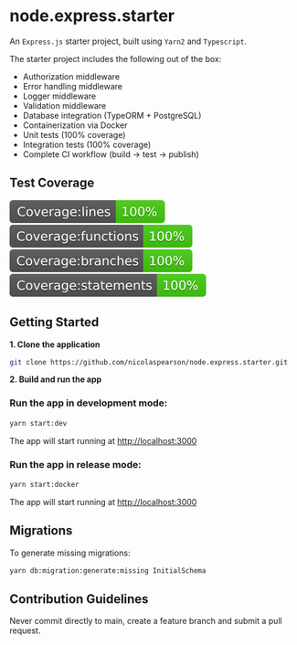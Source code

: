 # node.express.starter

An `Express.js` starter project, built using `Yarn2` and `Typescript`.

The starter project includes the following out of the box:

- Authorization middleware
- Error handling middleware
- Logger middleware
- Validation middleware
- Database integration (TypeORM + PostgreSQL)
- Containerization via Docker
- Unit tests (100% coverage)
- Integration tests (100% coverage)
- Complete CI workflow (build -> test -> publish)

## Test Coverage

![Coverage lines](https://raw.githubusercontent.com/nicolaspearson/node.express.starter/main/coverage/unit/badge-lines.svg?sanitize=true)
![Coverage functions](https://raw.githubusercontent.com/nicolaspearson/node.express.starter/main/coverage/unit/badge-functions.svg?sanitize=true)
![Coverage branches](https://raw.githubusercontent.com/nicolaspearson/node.express.starter/main/coverage/unit/badge-branches.svg?sanitize=true)
![Coverage statements](https://raw.githubusercontent.com/nicolaspearson/node.express.starter/main/coverage/unit/badge-statements.svg?sanitize=true)

## Getting Started

**1. Clone the application**

```bash
git clone https://github.com/nicolaspearson/node.express.starter.git
```

**2. Build and run the app**

### Run the app in development mode:

```bash
yarn start:dev
```

The app will start running at <http://localhost:3000>

### Run the app in release mode:

```bash
yarn start:docker
```

The app will start running at <http://localhost:3000>

## Migrations

To generate missing migrations:

```bash
yarn db:migration:generate:missing InitialSchema
```

## Contribution Guidelines

Never commit directly to main, create a feature branch and submit a pull request.
